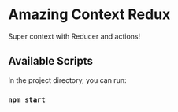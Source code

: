 # Amazing Context Redux

Super context with Reducer and actions!

## Available Scripts

In the project directory, you can run:

### `npm start`
